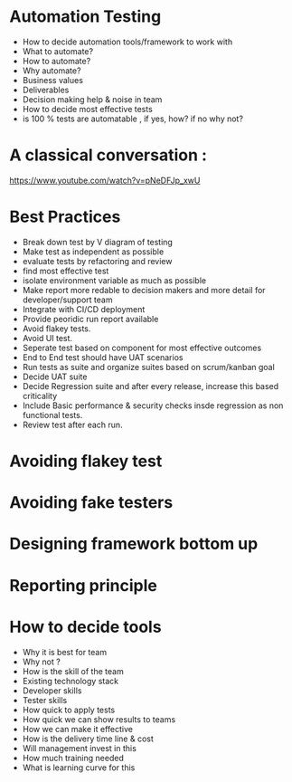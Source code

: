 # Automation Testing
- How to decide automation tools/framework to work with
- What to automate?
- How to automate?
- Why automate? 
- Business values
- Deliverables
- Decision making help & noise in team
- How to decide most effective tests
- is 100 % tests are automatable , if yes, how? if no why not? 

# A classical conversation : 
https://www.youtube.com/watch?v=pNeDFJp_xwU

# Best Practices
- Break down test by V diagram of testing
- Make test as independent as possible
- evaluate tests by refactoring and review
- find most effective test
- isolate environment variable as much as possible
- Make report more redable to decision makers and more detail for developer/support team
- Integrate with CI/CD deployment
- Provide peoridic run report available
- Avoid flakey tests. 
- Avoid UI test. 
- Seperate test based on component for most effective outcomes
- End to End test should have UAT scenarios 
- Run tests as suite and organize suites based on scrum/kanban goal 
- Decide UAT suite 
- Decide Regression suite and after every release, increase this based criticality 
- Include Basic performance & security checks insde regression as non functional tests. 
- Review test after each run. 

# Avoiding flakey test

# Avoiding fake testers

# Designing framework bottom up

# Reporting principle 

# How to decide tools
- Why it is best for team
- Why not ?
- How is the skill of the team
- Existing technology stack
- Developer skills
- Tester skills
- How quick to apply tests
- How quick we can show results to teams
- How we can make it effective
- How is the delivery time line & cost
- Will management invest in this
- How much training needed
- What is learning curve for this
